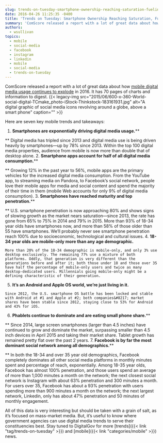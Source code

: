 ```yaml
---
slug: trends-on-tuesday-smartphone-ownership-reaching-saturation-fueling-media-consumption
date: 2016-04-26 11:25:35 -0400
title: 'Trends on Tuesday: Smartphone Ownership Reaching Saturation, Fueling Media Consumption'
summary: 'ComScore released a report with a lot of great data about how mobile digital media usage continues to explode in 2016. It has 70 pages of charts and information to digest. Here are seven key mobile trends and takeaways: Smartphones are exponentially driving digital media usage. Digital media has tripled since 2013 and digital media'
authors:
  - wsullivan
topics:
  - mobile
  - social-media
  - facebook
  - instagram
  - linkedin
  - mobile
  - social-media
  - trends-on-tuesday
---
```


ComScore released a report with a lot of great data about how [mobile digital media usage continues to explode](http://www.comscore.com/Insights/Presentations-and-Whitepapers/2016/2016-US-Cross-Platform-Future-in-Focus) in 2016. It has 70 pages of charts and information to digest. {{< legacy-img src="2015/06/600-x-360-World-social-digital-TCmake_photo-iStock-Thinkstock-183161931.jpg" alt="A digital graphic of social media icons revolving around a globe, above a smart phone" caption="" >}} 

Here are seven key mobile trends and takeaways:

  1. **Smartphones are exponentially driving digital media usage.****
  
** Digital media has tripled since 2013 and digital media use is being driven heavily by smartphones—up by 78% since 2013. Within the top 100 digital media properties, audience from mobile is now more than double that of desktop alone.
  2. **Smartphone apps account for half of all digital media consumption.****
  
** Growing 12% in the past year to 56%, mobile apps are the primary vehicles for the increased digital media consumption. From the YouTube app, to streaming media on Pandora, to Facebook’s social network, people love their mobile apps for media and social content and spend the majority of their time in them (mobile Web accounts for only 9% of digital media consumption).
  3. **Smartphones have reached maturity and top penetration.****
  
** U.S. smartphone penetration is now approaching 80% and shows signs of slowing growth as the market nears saturation—since 2013, the rate has gone from 65% to 75% in 2014 and 79% in 2015. More than 93% of 18-34 year olds have smartphones now, and more than 58% of those older than 55 have smartphones. We&#8217;ll probably never see smartphone penetration reach 100% due to socioeconomic, technological and cultural issues.
  4. **18-34 year olds are mobile-only more than any age demographic.**
  
    More than 20% of the 18-34 demographic is mobile-only, and only 3% use desktop exclusively. The remaining 77% use a mixture of both platforms. Oddly, that generation is very different than the generations before and after it; both those under 18 and those over 35 have half the percentage of mobile-only users and twice as many desktop-dedicated users. Millennials going mobile-only might be a defining characteristic of their generation.
  5. **It’s an Android and Apple OS world, we’re just living in it.**
  
    Since 2012, the U.S. smartphone OS battle has been locked and stable with Android at #1 and Apple at #2; both companies&#8217; market shares have been stable since 2012, staying close to 53% for Android and 43% for iOS.
  6. **Phablets continue to dominate and are eating small phone share.****
  
** Since 2014, large screen smartphones (larger than 4.5 inches) have continued to grow and dominate the market, surpassing smaller than 4.5 inch devices in April 2015 and taking their market share. Tablet growth has remained pretty flat over the past 2 years.
  7. **Facebook is by far the most dominant social network among all demographics.****
  
** In both the 18-34 and over 35 year old demographics, Facebook completely dominates all other social media platforms in monthly minutes spent and percentage of reach, exponentially. Among 18-35 year olds, Facebook has almost 100% penetration, and those users spend an average of more than 1,000 minutes a month on the network; the next closest social network is Instagram with about 63% penetration and 300 minutes a month. For users over 35, Facebook has about a 93% penetration with users spending more than 900 minutes a month on the network; the next largest network, Linkedin, only has about 47% penetration and 50 minutes of monthly engagement.

All of this data is very interesting but should be taken with a grain of salt, as it’s focused on mass-market media. But, it’s useful to know where government agencies can use digital media trends to serve their constituencies best. Stay tuned to DigitalGov for more [trends]({{< link "tag/trends-on-tuesday" >}}) and [mobile]({{< link "categories/mobile" >}}) news.